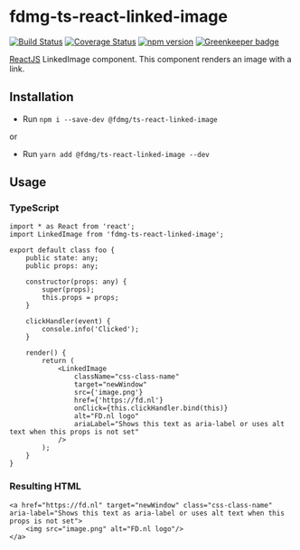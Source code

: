 # fdmg-ts-react-linked-image
[![Build Status](https://travis-ci.org/FDMediagroep/fdmg-ts-react-linked-image.svg?branch=master)](https://travis-ci.org/FDMediagroep/fdmg-ts-react-linked-image)
[![Coverage Status](https://coveralls.io/repos/github/FDMediagroep/fdmg-ts-react-linked-image/badge.svg?branch=master)](https://coveralls.io/github/FDMediagroep/fdmg-ts-react-linked-image?branch=master)
[![npm version](https://badge.fury.io/js/%40fdmg%2Fts-react-linked-image.svg)](https://badge.fury.io/js/%40fdmg%2Fts-react-linked-image)
[![Greenkeeper badge](https://badges.greenkeeper.io/FDMediagroep/fdmg-ts-react-linked-image.svg)](https://greenkeeper.io/)

[ReactJS](https://reactjs.org/) LinkedImage component. This component renders an image with a link.

## Installation
- Run `npm i --save-dev @fdmg/ts-react-linked-image`

or

- Run `yarn add @fdmg/ts-react-linked-image --dev`

## Usage
### TypeScript
```
import * as React from 'react';
import LinkedImage from 'fdmg-ts-react-linked-image';

export default class foo {
    public state: any;
    public props: any;

    constructor(props: any) {
        super(props);
        this.props = props;
    }
    
    clickHandler(event) {
        console.info('Clicked');
    }

    render() {
        return (
            <LinkedImage
                className="css-class-name"
                target="newWindow"
                src={'image.png'}
                href={'https://fd.nl'}
                onClick={this.clickHandler.bind(this)}
                alt="FD.nl logo"
                ariaLabel="Shows this text as aria-label or uses alt text when this props is not set"
            />
        );
    }
}
```

### Resulting HTML
```
<a href="https://fd.nl" target="newWindow" class="css-class-name" aria-label="Shows this text as aria-label or uses alt text when this props is not set">
    <img src="image.png" alt="FD.nl logo"/>
</a>

```
